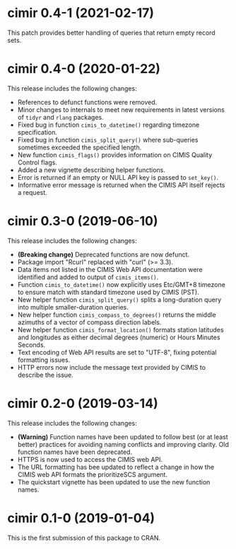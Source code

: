 # cimir 0.4-1 (2021-02-17)

This patch provides better handling of queries
that return empty record sets.

# cimir 0.4-0 (2020-01-22)

This release includes the following changes:

- References to defunct functions were removed.
- Minor changes to internals to meet new requirements in latest versions 
  of `tidyr` and `rlang` packages.
- Fixed bug in function `cimis_to_datetime()` regarding timezone 
  specification.
- Fixed bug in function `cimis_split_query()` where sub-queries 
  sometimes exceeded the specified length.
- New function `cimis_flags()` provides information on CIMIS Quality 
  Control flags.
- Added a new vignette describing helper functions.
- Error is returned if an empty or NULL API key is passed to 
  `set_key()`.
- Informative error message is returned when the CIMIS API itself 
  rejects a request.


# cimir 0.3-0 (2019-06-10)

This release includes the following changes:

- **(Breaking change)** Deprecated functions are now defunct.
- Package import "Rcurl" replaced with "curl" (>= 3.3).
- Data items not listed in the CIMIS Web API documentation were 
  identified and added to output of `cimis_items()`.
- Function `cimis_to_datetime()` now explicitly uses Etc/GMT+8 
  timezone to ensure match with standard timezone used by CIMIS (PST).
- New helper function `cimis_split_query()` splits a long-duration 
  query into multiple smaller-duration queries.
- New helper function `cimis_compass_to_degrees()` returns the middle 
  azimuths of a vector of compass direction labels.
- New helper function `cimis_format_location()` formats station 
  latitudes and longitudes as either decimal degrees (numeric) or 
  Hours Minutes Seconds.
- Text encoding of Web API results are set to "UTF-8", fixing potential 
  formatting issues.
- HTTP errors now include the message text provided by CIMIS to 
  describe the issue.

# cimir 0.2-0 (2019-03-14)

This release includes the following changes:

- **(Warning)** Function names have been updated to follow best 
  (or at least better) practices for avoiding
  naming conflicts and improving clarity. Old function names
  have been deprecated.
- HTTPS is now used to access the CIMIS web API.
- The URL formatting has bee updated to reflect a change in
  how the CIMIS web API formats the prioritizeSCS argument.
- The quickstart vignette has been updated to use the new function
  names.

# cimir 0.1-0 (2019-01-04)

This is the first submission of this package to CRAN. 